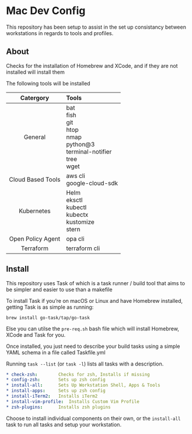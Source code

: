 
# Mac Dev Config 

This repository has been setup to assist in the set up consistancy between workstations in regards
to tools and profiles. 


## About
Checks for the installation of Homebrew and XCode, and if they are not installed will install them

The following tools will be installed 

| Catergory 	| Tools |
|:-:	|:-	|
| General	|   bat <br> fish <br> git <br> htop <br> nmap <br> python@3 <br> terminal-notifier <br> tree <br> wget	|
| Cloud Based Tools 	|  aws cli <br> google-cloud-sdk	|
| Kubernetes 	|  Helm <br> eksctl	<br> kubectl <br> kubectx <br> kustomize <br> stern | 
| Open Policy Agent 	| opa cli 	|
|  Terraform	| terraform cli 	|



## Install 

This repository uses Task of which is a task runner / build tool that aims to be simpler and easier to use than a makefile

To install Task if you’re on macOS or Linux and have Homebrew installed, getting Task is as simple as running:

`brew install go-task/tap/go-task`

Else you can utilse the `pre-req.sh` bash file which will install Homebrew, XCode and Task for you.

Once installed, you just need to describe your build tasks using a simple YAML schema in a file called Taskfile.yml

Running `task --list` (or `task -l`) lists all tasks with a description. 
```yaml
* check-zsh: 		Checks for zsh, Installs if missing
* config-zsh: 		Sets up zsh config
* install-all: 		Sets Up Workstation Shell, Apps & Tools
* install-apps: 	Sets up zsh config
* install-iTerm2: 	Installs iTerm2
* install-vim-profile: 	Installs Custom Vim Profile
* zsh-plugins: 		Installs zsh plugins
```

Choose to install individual components on their own, or the `install-all` task
to run all tasks and setup your workstation. 